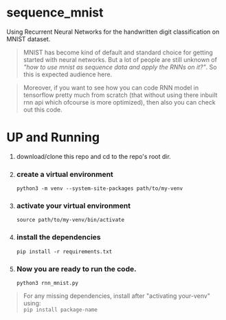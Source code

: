 # sequence_mnist
Using Recurrent Neural Networks for the handwritten digit classification on MNIST dataset.  


> MNIST has become kind of default and standard choice for getting started with neural networks. But a lot of people are still unknown of *"how to use mnist as sequence data and apply the RNNs on it?"*. So this is expected audience here.

> Moreover, if you want to see how you can code RNN model in tensorflow pretty much from scratch (that without using there inbuilt rnn api which ofcourse is more optimized), then also you can check out this code.

# UP and Running  
1. download/clone this repo and cd to the repo's root dir.  
1. ### create a virtual environment
    `python3 -m venv --system-site-packages path/to/my-venv`  
1. ### activate your virtual environment
    `source path/to/my-venv/bin/activate`  
1. ### install the dependencies
    `pip install -r requirements.txt`  
1. ### Now you are ready to run the code.
    `python3 rnn_mnist.py`  

> For any missing dependencies, install after "activating your-venv" using:  
    `pip install package-name`